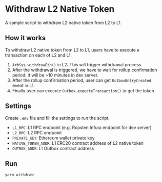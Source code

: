 # Withdraw L2 Native Token

A sample script to withdraw L2 native token from L2 to L1.

## How it works
To withdraw L2 native token from L2 to L1, users have to execute a transaction on each of L2 and L1.
1. `ArbSys.withdrawEth()` in L2: This will trigger withdrawal process.
2. After the withdrawal is triggered, we have to wait for rollup confirmation period. it will be ~10 minutes in dev server.
3. After the rollup confirmation period, user can get `OutboxEntryCreated` event in L1.
4. Finally user can execute `Outbox.exeucteTransaction()` to get the token.

## Settings
Create `.env` file and fill the settings to run the script.
- `L1_RPC`: L1 RPC endpoint (e.g. Ropsten Infura endpoint for dev server)
- `L2_RPC`: L2 RPC endpoint
- `PRIVATE_KEY`: Ethereum wallet private key
- `NATIVE_TOKEN_ADDR`: L1 ERC20 contract address of L2 native token
- `OUTBOX_ADDR`: L1 Outbox contract address

## Run
```bash
yarn withdraw
```
